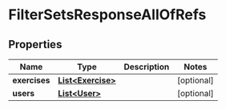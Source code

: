 

# FilterSetsResponseAllOfRefs


## Properties

| Name | Type | Description | Notes |
|------------ | ------------- | ------------- | -------------|
|**exercises** | [**List&lt;Exercise&gt;**](Exercise.md) |  |  [optional] |
|**users** | [**List&lt;User&gt;**](User.md) |  |  [optional] |



